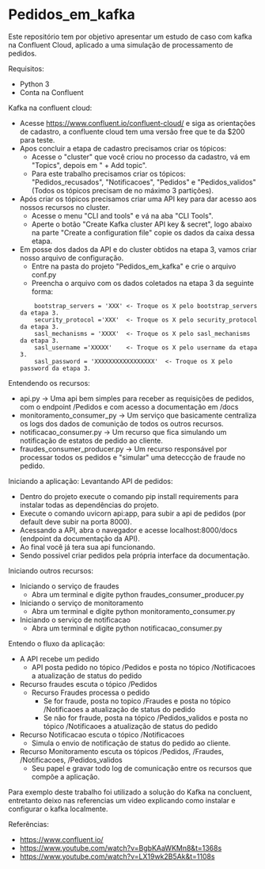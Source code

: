 # Pedidos_em_kafka
Este repositório tem por objetivo apresentar um estudo de caso com kafka na Confluent Cloud, aplicado a uma simulação de processamento de pedidos.

Requisitos:
- Python 3
- Conta na Confluent

Kafka na confluent cloud:
- Acesse https://www.confluent.io/confluent-cloud/  e siga as orientações de cadastro, a confluente cloud tem uma versão free que te da $200 para teste.
- Apos concluir a etapa de cadastro precisamos criar os tópicos:
   - Acesse o "cluster" que você criou no processo da cadastro, vá em "Topics",  depois em " + Add topic".
   - Para este trabalho precisamos criar os tópicos: "Pedidos_recusados", "Notificacoes", "Pedidos" e "Pedidos_validos" (Todos os tópicos precisam de no máximo 3 partições).
- Após criar os tópicos precisamos criar uma API key para dar acesso aos nossos recursos no cluster.
   - Acesse o menu "CLI and tools" e vá na aba "CLI Tools".
   - Aperte o botão "Create Kafka cluster API key & secret", logo abaixo  na parte "Create a configuration file" copie os dados da caixa dessa etapa.
- Em posse dos dados da API e do cluster obtidos na etapa 3, vamos criar nosso arquivo de configuração.
   - Entre na pasta do projeto "Pedidos_em_kafka" e crie o arquivo conf.py
   - Preencha o arquivo com os dados coletados na etapa 3 da seguinte forma:
   ```
       bootstrap_servers = 'XXX' <- Troque os X pelo bootstrap_servers da etapa 3.
       security_protocol ='XXX'  <- Troque os X pelo security_protocol da etapa 3.
       sasl_mechanisms = 'XXXX'  <- Troque os X pelo sasl_mechanisms da etapa 3.
       sasl_username ='XXXXX'    <- Troque os X pelo username da etapa 3.
       sasl_password = 'XXXXXXXXXXXXXXXXX'  <- Troque os X pelo password da etapa 3.

Entendendo os recursos:
- api.py -> Uma api bem simples para receber as requisições de pedidos, com o endpoint /Pedidos e com acesso a documentação em /docs
- monitoramento_consumer_py -> Um serviço que basicamente centraliza os logs dos dados de comunição de todos os outros recursos.
- notificacao_consumer.py -> Um recurso que fica simulando um notificação de estatos de pedido ao cliente.
- fraudes_consumer_producer.py -> Um recurso responsável por processar todos os pedidos e "simular" uma deteccção de fraude no pedido.
 


Iniciando a aplicação:
Levantando API de pedidos:
- Dentro do projeto execute o comando pip install requirements para instalar todas as dependências do projeto.
- Execute o comando uvicorn api:app, para subir a api de pedidos (por default deve subir na porta 8000).
- Acessando a API, abra o navegador e acesse localhost:8000/docs (endpoint da documentação da API).
- Ao final você já tera sua api funcionando.
- Sendo possivel criar pedidos pela própria interface da documentação.


Iniciando outros recursos:
- Iniciando o serviço de fraudes
  - Abra um terminal e digite python fraudes_consumer_producer.py
- Iniciando o serviço de monitoramento
  - Abra um terminal e digite python monitoramento_consumer.py
- Iniciando o serviço de notificacao
  - Abra um terminal e digite python notificacao_consumer.py


Entendo o fluxo da aplicação:

- A API recebe um pedido
  - API posta pedido no tópico /Pedidos e posta no tópico /Notificacoes a atualização de status do pedido
- Recurso fraudes escuta o tópico /Pedidos
  - Recurso Fraudes processa o pedido 
    - Se for fraude, posta no topico /Fraudes e posta no tópico /Notificaoes a atualização de status do pedido
    - Se não for fraude, posta na tópico /Pedidos_validos e posta no tópico /Notificaoes a atualização de status do pedido
- Recurso Notificacao escuta o tópico /Notificacoes
  - Simula o envio de notificação de status do pedido ao cliente.
- Recurso Monitoramento escuta os tópicos /Pedidos, /Fraudes, /Notificacoes, /Pedidos_validos
  - Seu papel e gravar todo log de comunicação entre os recursos que compõe a aplicação.



Para exemplo deste trabalho foi utilizado a solução do Kafka na concluent, entretanto deixo nas referencias um video explicando como instalar e configurar o kafka localmente.


Referências: 
- https://www.confluent.io/
- https://www.youtube.com/watch?v=BgbKAaWKMn8&t=1368s
- https://www.youtube.com/watch?v=LX19wk2B5Ak&t=1108s
